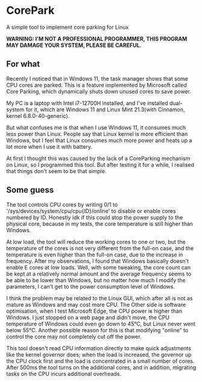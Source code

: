 # CorePark

A simple tool to implement core parking for Linux

**WARNING: I'M NOT A PROFESSIONAL PROGRAMMER, THIS PROGRAM MAY DAMAGE YOUR SYSTEM, PLEASE BE CAREFUL.**

## For what

Recently I noticed that in Windows 11, the task manager shows that some CPU cores are parked. This is a feature implemented by Microsoft called Core Parking, which dynamically shuts down unused cores to save power.

My PC is a laptop with Intel i7-12700H installed, and I've installed dual-system for it, which are Windows 11 and Linux Mint 21.3(with Cinnamon, kernel 6.8.0-40-generic).

But what confuses me is that when I use Windows 11, it consumes much less power than Linux. People say that Linux kernel is more efficient than Windows, but I feel that Linux consumes much more power and heats up a lot more when I use it with battery.

At first I thought this was caused by the lack of a CoreParking mechanism on Linux, so I programmed this tool. But after testing it for a while, I realised that things don't seem to be that simple.

## Some guess

The tool controls CPU cores by writing 0/1 to '/sys/devices/system/cpu/cpu{ID}/online' to disable or enable cores numbered by ID. Honestly idk if this could stop the power supply to the physical core, because in my tests, the core temperature is still higher than Windows.

At low load, the tool will reduce the working cores to one or two, but the temperature of the cores is not very different from the full-on case, and the temperature is even higher than the full-on case, due to the increase in frequency. After my observations, I found that Windows basically doesn't enable E cores at low loads. Well, with some tweaking, the core count can be kept at a relatively normal amount and the average frequency seems to be able to be lower than Windows, but no matter how much I modify the parameters, I can't get to the power consumption level of Windows.

I think the problem may be related to the Linux GUI, which after all is not as mature as Windows and may cost more CPU. The Other side is software optimisation, when I test Microsoft Edge, the CPU power is higher than Windows. I just stopped on a web page and didn't move, the CPU temperature of Windows could even go down to 45℃, but Linux never went below 55℃. Another possible reason for this is that modifying "online" to control the core may not completely cut off the power. 

This tool doesn't read CPU information directly to make quick adjustments like the kernel governor does; when the load is increased, the governor up the CPU clock first and the load is concentrated in a small number of cores. After 500ms the tool turns on the additional cores, and in addition, migrating tasks on the CPU incurs additional overheads.

